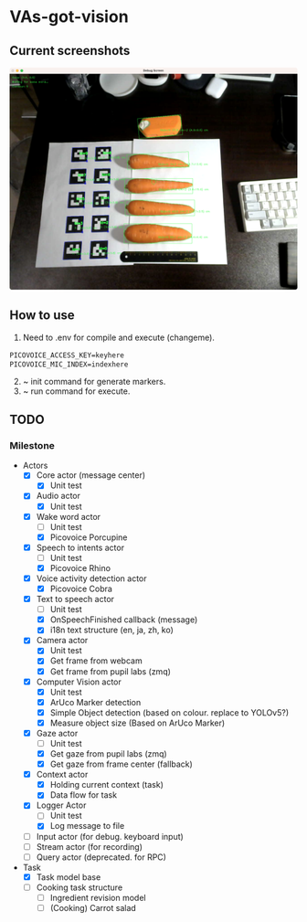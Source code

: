 # VAs-got-vision

## Current screenshots
![](resources/images/rev.1.beta-2023-10-20.png)

## How to use
1. Need to .env for compile and execute (changeme).
```
PICOVOICE_ACCESS_KEY=keyhere
PICOVOICE_MIC_INDEX=indexhere
```

2. ~ init command for generate markers.
3. ~ run command for execute.

## TODO

### Milestone
* Actors
  * [X] Core actor (message center)
    * [X] Unit test
  * [X] Audio actor
    * [X] Unit test
  * [X] Wake word actor
    * [ ] Unit test
    * [X] Picovoice Porcupine
  * [X] Speech to intents actor
    * [ ] Unit test
    * [X] Picovoice Rhino
  * [X] Voice activity detection actor
    * [X] Picovoice Cobra
  * [X] Text to speech actor
    * [ ] Unit test
    * [X] OnSpeechFinished callback (message)
    * [X] i18n text structure (en, ja, zh, ko)
  * [X] Camera actor
    * [X] Unit test
    * [X] Get frame from webcam
    * [X] Get frame from pupil labs (zmq)
  * [X] Computer Vision actor
    * [X] Unit test
    * [X] ArUco Marker detection
    * [X] Simple Object detection (based on colour. replace to YOLOv5?)
    * [X] Measure object size (Based on ArUco Marker)
  * [X] Gaze actor
    * [ ] Unit test
    * [X] Get gaze from pupil labs (zmq)
    * [X] Get gaze from frame center (fallback)
  * [X] Context actor
    * [X] Holding current context (task)
    * [X] Data flow for task
  * [X] Logger Actor
    * [ ] Unit test
    * [X] Log message to file
  * [ ] Input actor (for debug. keyboard input)
  * [ ] Stream actor (for recording)
  * [ ] Query actor (deprecated. for RPC)
* Task
  * [X] Task model base
  * [ ] Cooking task structure
    * [ ] Ingredient revision model
    * [ ] (Cooking) Carrot salad
